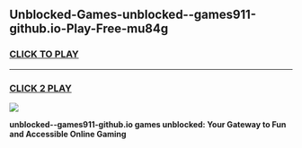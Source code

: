 
## Unblocked-Games-unblocked--games911-github.io-Play-Free-mu84g
<h3>
<a href="https://premium76.site?title=unblocked--games911-github.io&ref=23A">CLICK TO PLAY</a></h3>
<hr>

<h3>
<a href="https://premium76.site?title=unblocked--games911-github.io&ref=23A">CLICK 2 PLAY</a>
  
</h3>

<a href="https://premium76.site?title=unblocked--games911-github.io&ref=23A"><img src="https://clearcache.store/games.png"></a>


**unblocked--games911-github.io games unblocked: Your Gateway to Fun and Accessible Online Gaming**
